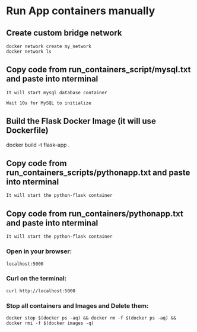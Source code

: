# Run App containers manually

## Create custom bridge network
    docker network create my_network
    docker network ls

## Copy code from run_containers_script/mysql.txt and paste into nterminal
    It will start mysql database container

    Wait 10s for MySQL to initialize

## Build the Flask Docker Image (it will use Dockerfile)
docker build -t flask-app .

## Copy code from run_containers_scripts/pythonapp.txt and paste into nterminal
    It will start the python-flask container

## Copy code from run_containers/pythonapp.txt and paste into nterminal
    It will start the python-flask container

### Open in your browser:
    localhost:5000

### Curl on the terminal:
    curl http://localhost:5000

### Stop all containers and Images and Delete them:
    docker stop $(docker ps -aq) && docker rm -f $(docker ps -aq) && docker rmi -f $(docker images -q)
